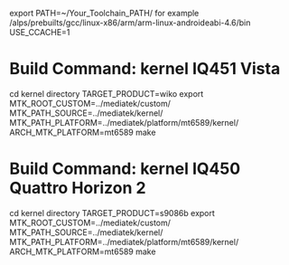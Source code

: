 export PATH=~/Your_Toolchain_PATH/
for example /alps/prebuilts/gcc/linux-x86/arm/arm-linux-androideabi-4.6/bin
USE_CCACHE=1

Build Command:
kernel IQ451 Vista
======
cd kernel directory
TARGET_PRODUCT=wiko 
export MTK_ROOT_CUSTOM=../mediatek/custom/ MTK_PATH_SOURCE=../mediatek/kernel/ MTK_PATH_PLATFORM=../mediatek/platform/mt6589/kernel/ ARCH_MTK_PLATFORM=mt6589 make

Build Command:
kernel IQ450 Quattro Horizon 2
======
cd kernel directory
TARGET_PRODUCT=s9086b 
export MTK_ROOT_CUSTOM=../mediatek/custom/ MTK_PATH_SOURCE=../mediatek/kernel/ MTK_PATH_PLATFORM=../mediatek/platform/mt6589/kernel/ ARCH_MTK_PLATFORM=mt6589 make
